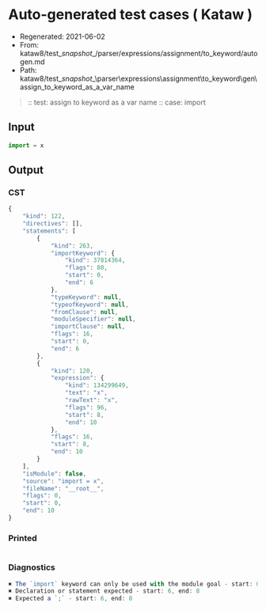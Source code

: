 # Auto-generated test cases ( Kataw )
- Regenerated: 2021-06-02
- From: kataw8/test\__snapshot__/parser/expressions/assignment/to_keyword/autogen.md
- Path: kataw8/test\__snapshot__\parser\expressions\assignment\to_keyword\gen\assign_to_keyword_as_a_var_name
> :: test: assign to keyword as a var name
> :: case: import
## Input

`````js
import = x
`````
## Output

### CST

```javascript
{
    "kind": 122,
    "directives": [],
    "statements": [
        {
            "kind": 263,
            "importKeyword": {
                "kind": 37814364,
                "flags": 80,
                "start": 0,
                "end": 6
            },
            "typeKeyword": null,
            "typeofKeyword": null,
            "fromClause": null,
            "moduleSpecifier": null,
            "importClause": null,
            "flags": 16,
            "start": 0,
            "end": 6
        },
        {
            "kind": 120,
            "expression": {
                "kind": 134299649,
                "text": "x",
                "rawText": "x",
                "flags": 96,
                "start": 8,
                "end": 10
            },
            "flags": 16,
            "start": 8,
            "end": 10
        }
    ],
    "isModule": false,
    "source": "import = x",
    "fileName": "__root__",
    "flags": 0,
    "start": 0,
    "end": 10
}
```

### Printed

```javascript

```

### Diagnostics

```javascript
✖ The `import` keyword can only be used with the module goal - start: 0, end: 8
✖ Declaration or statement expected - start: 6, end: 8
✖ Expected a `;` - start: 6, end: 8

```

